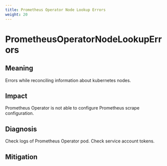 ```yaml
---
title: Prometheus Operator Node Lookup Errors
weight: 20
---
```


# PrometheusOperatorNodeLookupErrors

## Meaning

Errors while reconciling information about kubernetes nodes.

## Impact

Prometheus Operator is not able to configure Prometheus scrape configuration.

## Diagnosis

Check logs of Prometheus Operator pod.
Check service account tokens.

## Mitigation
